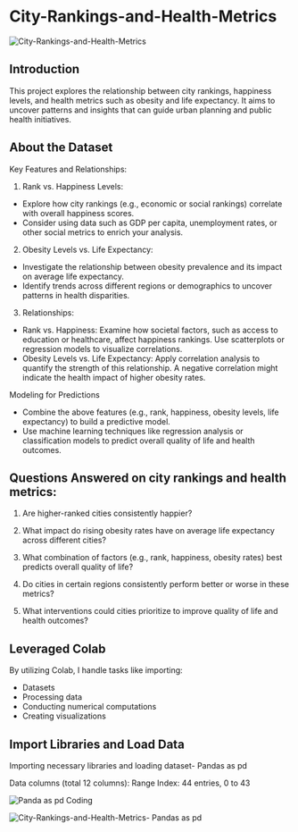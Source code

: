 # City-Rankings-and-Health-Metrics

![City-Rankings-and-Health-Metrics](https://github.com/user-attachments/assets/2f852d04-3c1c-4f23-b6e4-72ff46d1d8ac)


## Introduction
This project explores the relationship between city rankings, happiness levels, and health metrics such as obesity and life expectancy. It aims to uncover patterns and insights that can guide urban planning and public health initiatives.

## About the Dataset
Key Features and Relationships:
1.  Rank vs. Happiness Levels:
- Explore how city rankings (e.g., economic or social rankings) correlate with overall happiness scores.
- Consider using data such as GDP per capita, unemployment rates, or other social metrics to enrich your analysis.
2.  Obesity Levels vs. Life Expectancy:
- Investigate the relationship between obesity prevalence and its impact on average life expectancy.
- Identify trends across different regions or demographics to uncover patterns in health disparities.
3.  Relationships:
  - Rank vs. Happiness: Examine how societal factors, such as access to education or healthcare, affect happiness rankings. Use scatterplots or regression models to visualize correlations.
  - Obesity Levels vs. Life Expectancy: Apply correlation analysis to quantify the strength of this relationship. A negative correlation might indicate the health impact of higher obesity rates.
    
Modeling for Predictions
- Combine the above features (e.g., rank, happiness, obesity levels, life expectancy) to build a predictive model.
- Use machine learning techniques like regression analysis or classification models to predict overall quality of life and health outcomes.

## Questions Answered on city rankings and health metrics:
1.  Are higher-ranked cities consistently happier?
2.  What impact do rising obesity rates have on average life expectancy across different cities?
3.  What combination of factors (e.g., rank, happiness, obesity rates) best predicts overall quality of life?
4.  Do cities in certain regions consistently perform better or worse in these metrics?

5.  What interventions could cities prioritize to improve quality of life and health outcomes?

   ## Leveraged Colab 
   By utilizing Colab, I handle tasks like importing:
   - Datasets
   - Processing data
   - Conducting numerical computations
   - Creating visualizations

 ## Import Libraries and Load Data
 Importing necessary libraries and loading dataset- Pandas as pd

Data columns (total 12 columns):
Range Index: 44 entries, 0 to 43

![Panda as pd Coding](https://github.com/user-attachments/assets/9b771695-5ea9-4e76-9143-fb29c19879e1)


![City-Rankings-and-Health-Metrics- Pandas as pd ](https://github.com/user-attachments/assets/6d70796f-0dbf-48b6-9b55-ddb9086ea673)
